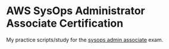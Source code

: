# AWS SysOps Administrator Associate Certification
My practice scripts/study for the [sysops admin associate](https://aws.amazon.com/certification/certified-sysops-admin-associate/) exam. 


